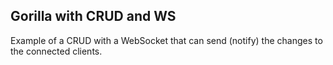 ## Gorilla with CRUD and WS

Example of a CRUD with a WebSocket that can send (notify) the changes to the connected clients.

